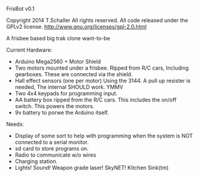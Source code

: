 FrisBot v0.1

Copyright 2014 T.Schaller
All rights reserved.
All code released under the GPLv2 license.
http://www.gnu.org/licenses/gpl-2.0.html

A frisbee based big trak clone want-to-be

Current Hardware:
* Arduino Mega2560 + Motor Shield
* Two motors mounted under a frisbee. Ripped from R/C cars,
  Including gearboxes. These are connected via the shield.
* Hall effect sensors (one per motor)
 Using the 3144. A pull up resister is needed,
 The internal SHOULD work. YMMV
* Two 4x4 keypads for programming input.
* AA battery box ripped from the R/C cars.
 This includes the on/off switch.
 This powers the motors.
* 9v battery to porwe the Arduino itself.
   
Needs:
* Display of some sort to help with programming
 when the system is NOT connected to a serial monitor.
* sd card to store programs on.
* Radio to communicate w/o wires
* Charging station.
* Lights! Sound! Weapon grade laser! SkyNET!
 Kitchen Sink(tm) 

